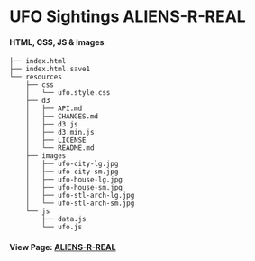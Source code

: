 # UFO Sightings ALIENS-R-REAL

#### HTML, CSS, JS & Images
```
├── index.html
├── index.html.save1
└── resources
    ├── css
    │   └── ufo.style.css
    ├── d3
    │   ├── API.md
    │   ├── CHANGES.md
    │   ├── d3.js
    │   ├── d3.min.js
    │   ├── LICENSE
    │   └── README.md
    ├── images
    │   ├── ufo-city-lg.jpg
    │   ├── ufo-city-sm.jpg
    │   ├── ufo-house-lg.jpg
    │   ├── ufo-house-sm.jpg
    │   ├── ufo-stl-arch-lg.jpg
    │   └── ufo-stl-arch-sm.jpg
    └── js
        ├── data.js
        └── ufo.js
```    

#### View Page: [ALIENS-R-REAL](https://cghayes99.github.io/ALIENS-R-REAL)